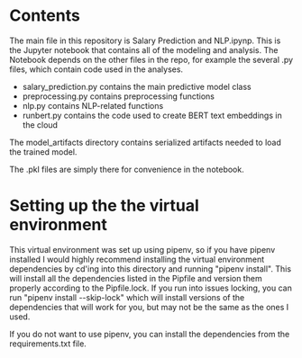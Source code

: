 # Contents
The main file in this repository is Salary Prediction and NLP.ipynp. This is the Jupyter notebook that contains all of the modeling and analysis. The Notebook depends on the other files in the repo, for example the several .py files, which contain code used in the analyses. 
- salary_prediction.py contains the main predictive model class
- preprocessing.py contains preprocessing functions
- nlp.py contains NLP-related functions
- runbert.py contains the code used to create BERT text embeddings in the cloud

The model_artifacts directory contains serialized artifacts needed to load the trained model.

The .pkl files are simply there for convenience in the notebook. 
# Setting up the the virtual environment
This virtual environment was set up using pipenv, so if you have pipenv installed I would highly recommend installing the virtual environment dependencies by cd'ing into this directory and running "pipenv install". This will install all the dependencies listed in the Pipfile and version them properly according to the Pipfile.lock. If you run into issues locking, you can run "pipenv install --skip-lock" which will install versions of the dependencies that will work for you, but may not be the same as the ones I used.

If you do not want to use pipenv, you can install the dependencies from the requirements.txt file. 